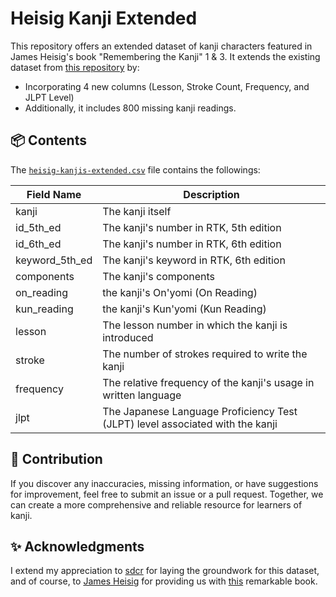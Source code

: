 # Heisig Kanji Extended

This repository offers an extended dataset of kanji characters featured in James Heisig's book "Remembering the Kanji" 1 & 3. It extends the existing dataset from [this repository](https://github.com/sdcr/heisig-kanjis) by:
- Incorporating 4 new columns (Lesson, Stroke Count, Frequency, and JLPT Level)
- Additionally, it includes 800 missing kanji readings.

## 📦 Contents

The  [`heisig-kanjis-extended.csv`](http://raw.githubusercontent.com/showmik/heisig-kanjis-extented/main/heisig-kanjis-extented.csv) file contains the followings:

| Field Name     | Description                                                                   |
| -------------- | ----------------------------------------------------------------------------- |
| kanji          | The kanji itself                                                              |
| id_5th_ed      | The kanji's number in RTK, 5th edition                                        |
| id_6th_ed      | The kanji's number in RTK, 6th edition                                        |
| keyword_5th_ed | The kanji's keyword in RTK, 6th edition                                       |
| components     | The kanji's components                                                        |
| on_reading     | the kanji's On'yomi (On Reading)                                              |
| kun_reading    | the kanji's Kun'yomi (Kun Reading)                                            |
| lesson         | The lesson number in which the kanji is introduced                            |
| stroke         | The number of strokes required to write the kanji                             |
| frequency      | The relative frequency of the kanji's usage in written language               |
| jlpt           | The Japanese Language Proficiency Test (JLPT) level associated with the kanji |

## 🤝 Contribution

If you discover any inaccuracies, missing information, or have suggestions for improvement, feel free to submit an issue or a pull request. Together, we can create a more comprehensive and reliable resource for learners of kanji.

## ✨ Acknowledgments

I extend my appreciation to [sdcr](https://github.com/sdcr) for laying the groundwork for this dataset, and of course, to [James Heisig](https://en.wikipedia.org/wiki/James_Heisig) for providing us with [this](https://www.goodreads.com/en/book/show/749106) remarkable book.
